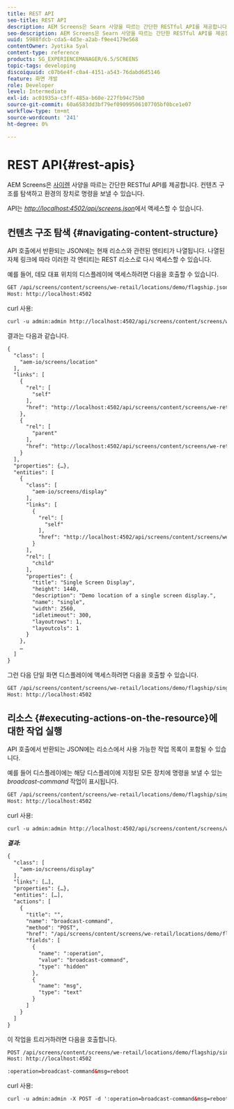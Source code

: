```yaml
---
title: REST API
seo-title: REST API
description: AEM Screens은 Searn 사양을 따르는 간단한 RESTful API를 제공합니다. 컨텐츠 구조를 탐색하고 환경의 장치로 명령을 전송하는 방법을 배우려면 이 페이지를 따르십시오.
seo-description: AEM Screens은 Searn 사양을 따르는 간단한 RESTful API를 제공합니다. 컨텐츠 구조를 탐색하고 환경의 장치로 명령을 전송하는 방법을 배우려면 이 페이지를 따르십시오.
uuid: 5988fdcb-cda5-4d3e-a2ab-f9ee4179e568
contentOwner: Jyotika Syal
content-type: reference
products: SG_EXPERIENCEMANAGER/6.5/SCREENS
topic-tags: developing
discoiquuid: c07b6e4f-c0a4-4151-a543-76dabd6d5146
feature: 화면 개발
role: Developer
level: Intermediate
exl-id: ac01935a-c3ff-485a-b60e-227fb94c75b0
source-git-commit: 60a6583dd3bf79ef09099506107705bf0bce1e07
workflow-type: tm+mt
source-wordcount: '241'
ht-degree: 0%

---
```


# REST API{#rest-apis}

AEM Screens은 [사이렌](https://github.com/kevinswiber/siren) 사양을 따르는 간단한 RESTful API를 제공합니다. 컨텐츠 구조를 탐색하고 환경의 장치로 명령을 보낼 수 있습니다.

API는 [*http://localhost:4502/api/screens.json*](http://localhost:4502/api/screens.json)에서 액세스할 수 있습니다.

## 컨텐츠 구조 탐색 {#navigating-content-structure}

API 호출에서 반환되는 JSON에는 현재 리소스와 관련된 엔티티가 나열됩니다. 나열된 자체 링크에 따라 이러한 각 엔티티는 REST 리소스로 다시 액세스할 수 있습니다.

예를 들어, 데모 대표 위치의 디스플레이에 액세스하려면 다음을 호출할 수 있습니다.

```xml
GET /api/screens/content/screens/we-retail/locations/demo/flagship.json HTTP/1.1
Host: http://localhost:4502
```

curl 사용:

```xml
curl -u admin:admin http://localhost:4502/api/screens/content/screens/we-retail/locations/demo/flagship.json
```

결과는 다음과 같습니다.

```xml
{
  "class": [
    "aem-io/screens/location"
  ],
  "links": [
    {
      "rel": [
        "self"
      ],
      "href": "http://localhost:4502/api/screens/content/screens/we-retail/locations/demo/flagship.json"
    },
    {
      "rel": [
        "parent"
      ],
      "href": "http://localhost:4502/api/screens/content/screens/we-retail/locations/demo.json"
    }
  ],
  "properties": {…},
  "entities": [
    {
      "class": [
        "aem-io/screens/display"
      ],
      "links": [
        {
          "rel": [
            "self"
          ],
          "href": "http://localhost:4502/api/screens/content/screens/we-retail/locations/demo/flagship/single.json"
        }
      ],
      "rel": [
        "child"
      ],
      "properties": {
        "title": "Single Screen Display",
        "height": 1440,
        "description": "Demo location of a single screen display.",
        "name": "single",
        "width": 2560,
        "idletimeout": 300,
        "layoutrows": 1,
        "layoutcols": 1
      }
    },
    …
  ]
}
```

그런 다음 단일 화면 디스플레이에 액세스하려면 다음을 호출할 수 있습니다.

```xml
GET /api/screens/content/screens/we-retail/locations/demo/flagship/single.json HTTP/1.1
Host: http://localhost:4502
```

## 리소스 {#executing-actions-on-the-resource}에 대한 작업 실행

API 호출에서 반환되는 JSON에는 리소스에서 사용 가능한 작업 목록이 포함될 수 있습니다.

예를 들어 디스플레이에는 해당 디스플레이에 지정된 모든 장치에 명령을 보낼 수 있는 *broadcast-command* 작업이 표시됩니다.

```xml
GET /api/screens/content/screens/we-retail/locations/demo/flagship/single.json HTTP/1.1
Host: http://localhost:4502
```

curl 사용:

```xml
curl -u admin:admin http://localhost:4502/api/screens/content/screens/we-retail/locations/demo/flagship/single.json
```

***결과:***

```xml
{
  "class": [
    "aem-io/screens/display"
  ],
  "links": […],
  "properties": {…},
  "entities": […],
  "actions": [
    {
      "title": "",
      "name": "broadcast-command",
      "method": "POST",
      "href": "/api/screens/content/screens/we-retail/locations/demo/flagship/single",
      "fields": [
        {
          "name": ":operation",
          "value": "broadcast-command",
          "type": "hidden"
        },
        {
          "name": "msg",
          "type": "text"
        }
      ]
    }
  ]
}
```

이 작업을 트리거하려면 다음을 호출합니다.

```xml
POST /api/screens/content/screens/we-retail/locations/demo/flagship/single.json HTTP/1.1
Host: http://localhost:4502

:operation=broadcast-command&msg=reboot
```

curl 사용:

```xml
curl -u admin:admin -X POST -d ':operation=broadcast-command&msg=reboot' http://localhost:4502/api/screens/content/screens/we-retail/locations/demo/flagship/single.json
```
